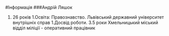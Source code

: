 #Інформація
###Андрій Ляшок
1. 26 років
1.Освіта: Правознавство. Львівський державний університет внутрішніх справ
1.Досвід роботи. 3.5 роки Хмельницький міський відділ міліції - оперативний працівник
